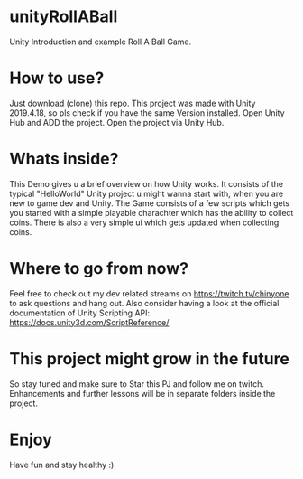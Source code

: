 # unityRollABall
Unity Introduction and example Roll A Ball Game.

# How to use?
Just download (clone) this repo. This project was made with Unity 2019.4.18, so pls check if you have the same Version installed.
Open Unity Hub and ADD the project. Open the project via Unity Hub. 

# Whats inside?
This Demo gives u a brief overview on how Unity works. It consists of the typical "HelloWorld" Unity project u might wanna start with, when you are new to game dev and Unity.
The Game consists of a few scripts which gets you started with a simple playable charachter which has the ability to collect coins. There is also a very simple ui which gets updated when collecting coins.

# Where to go from now?
Feel free to check out my dev related streams on https://twitch.tv/chinyone to ask questions and hang out.
Also consider having a look at the official documentation of Unity Scripting API: https://docs.unity3d.com/ScriptReference/

# This project might grow in the future
So stay tuned and make sure to Star this PJ and follow me on twitch.
Enhancements and further lessons will be in separate folders inside the project.

# Enjoy
Have fun and stay healthy :)
